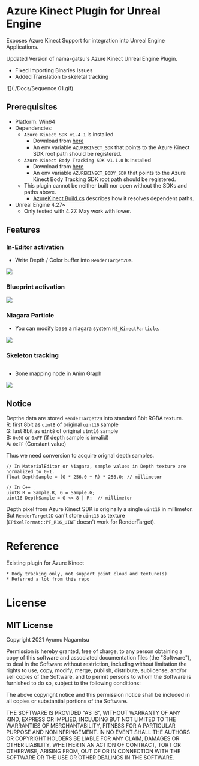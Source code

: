 # Azure Kinect Plugin for Unreal Engine

Exposes Azure Kinect Support for integration into Unreal Engine Applications.

Updated Version of nama-gatsu's Azure Kinect Unreal Engine Plugin.
 - Fixed Importing Binaries Issues
 - Added Translation to skeletal tracking

![](./Docs/Sequence 01.gif)

## Prerequisites

* Platform: Win64
* Dependencies:
    * `Azure Kinect SDK v1.4.1` is installed
        * Download from [here](https://github.com/microsoft/Azure-Kinect-Sensor-SDK/blob/develop/docs/usage.md)
        * An env variable `AZUREKINECT_SDK` that points to the Azure Kinect SDK root path should be registered. 
    * `Azure Kinect Body Tracking SDK v1.1.0` is installed
        * Download from [here](https://docs.microsoft.com/en-us/azure/Kinect-dk/body-sdk-download)
        * An env variable `AZUREKINECT_BODY_SDK` that points to the Azure Kinect Body Tracking SDK root path should be registered. 
    * This plugin cannot be neither built nor open without the SDKs and paths above. 
        * [AzureKinect.Build.cs](https://github.com/nama-gatsuo/AzureKinectForUE/blob/master/Source/AzureKinect/AzureKinect.Build.cs) describes how it resolves dependent paths.
* Unreal Engine 4.27~
    * Only tested with 4.27. May work with lower.

## Features

### In-Editor activation

* Write Depth / Color buffer into `RenderTarget2D`s. 

![](./Docs/in-editor.gif)

### Blueprint activation

![](./Docs/bp.png)

### Niagara Particle

* You can modify base a niagara system `NS_KinectParticle`.

![](./Docs/animation.gif)


### Skeleton tracking

![]()

* Bone mapping node in Anim Graph

![](./Docs/animgraph.jpg)

## Notice

Depthe data are stored `RenderTarget2D` into standard 8bit RGBA texture.  
R: first 8bit as `uint8` of original `uint16` sample  
G: last 8bit as `uint8` of original `uint16` sample  
B: `0x00` or `0xFF` (if depth sample is invalid)  
A: `0xFF` (Constant value)

Thus we need conversion to acquire orignal depth samples.
```
// In MaterialEditor or Niagara, sample values in Depth texture are normalized to 0-1.
float DepthSample = (G * 256.0 + R) * 256.0; // millimetor
```

```
// In C++
uint8 R = Sample.R, G = Sample.G;
uint16 DepthSample = G << 8 | R;  // millimetor
```

Depth pixel from Azure Kinect SDK is originally a single `uint16` in millimetor. But `RenderTarget2D` can't store `uint16` as texture (`EPixelFormat::PF_R16_UINT` doesn't work for RenderTarget). 


# Reference

Existing plugin for Azure Kinect

    * Body tracking only, not support point cloud and texture(s)
    * Referred a lot from this repo

# License
## MIT License
Copyright 2021 Ayumu Nagamtsu

Permission is hereby granted, free of charge, to any person obtaining a copy of this software and associated documentation files (the "Software"), to deal in the Software without restriction, including without limitation the rights to use, copy, modify, merge, publish, distribute, sublicense, and/or sell copies of the Software, and to permit persons to whom the Software is furnished to do so, subject to the following conditions:

The above copyright notice and this permission notice shall be included in all copies or substantial portions of the Software.

THE SOFTWARE IS PROVIDED "AS IS", WITHOUT WARRANTY OF ANY KIND, EXPRESS OR IMPLIED, INCLUDING BUT NOT LIMITED TO THE WARRANTIES OF MERCHANTABILITY, FITNESS FOR A PARTICULAR PURPOSE AND NONINFRINGEMENT. IN NO EVENT SHALL THE AUTHORS OR COPYRIGHT HOLDERS BE LIABLE FOR ANY CLAIM, DAMAGES OR OTHER LIABILITY, WHETHER IN AN ACTION OF CONTRACT, TORT OR OTHERWISE, ARISING FROM, OUT OF OR IN CONNECTION WITH THE SOFTWARE OR THE USE OR OTHER DEALINGS IN THE SOFTWARE.